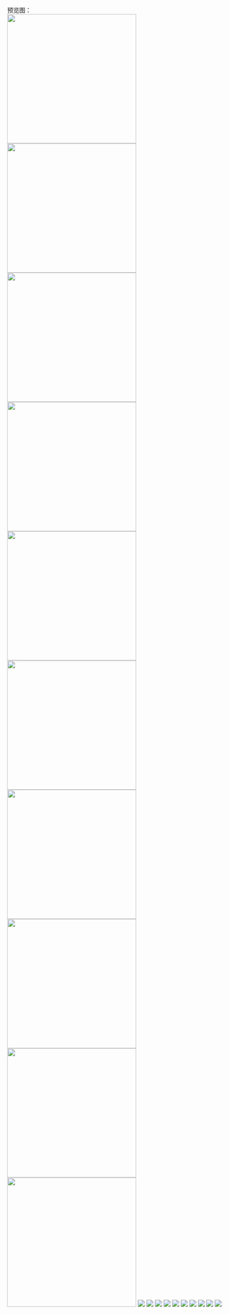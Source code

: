 预览图：<br>
<img src="https://github.com/taoyimin/ACGN/raw/master/pic/pic1.png" width="300"/><img src="https://github.com/taoyimin/ACGN/raw/master/pic/pic2.png" width="300"/><img src="https://github.com/taoyimin/ACGN/raw/master/pic/pic3.png" width="300"/><img src="https://github.com/taoyimin/ACGN/raw/master/pic/pic4.png" width="300"/><img src="https://github.com/taoyimin/ACGN/raw/master/pic/pic5.png" width="300"/><img src="https://github.com/taoyimin/ACGN/raw/master/pic/pic6.png" width="300"/><img src="https://github.com/taoyimin/ACGN/raw/master/pic/pic7.png" width="300"/><img src="https://github.com/taoyimin/ACGN/raw/master/pic/pic8.png" width="300"/><img src="https://github.com/taoyimin/ACGN/raw/master/pic/pic9.png" width="300"/><img src="https://github.com/taoyimin/ACGN/raw/master/pic/pic10.png" width="300"/>
![](https://github.com/taoyimin/ACGN/raw/master/pic/pic1.png)
![](https://github.com/taoyimin/ACGN/raw/master/pic/pic2.png)
![](https://github.com/taoyimin/ACGN/raw/master/pic/pic3.png)
![](https://github.com/taoyimin/ACGN/raw/master/pic/pic4.png)
![](https://github.com/taoyimin/ACGN/raw/master/pic/pic5.png)
![](https://github.com/taoyimin/ACGN/raw/master/pic/pic6.png)
![](https://github.com/taoyimin/ACGN/raw/master/pic/pic7.png)
![](https://github.com/taoyimin/ACGN/raw/master/pic/pic8.png)
![](https://github.com/taoyimin/ACGN/raw/master/pic/pic9.png)
![](https://github.com/taoyimin/ACGN/raw/master/pic/pic10.png)
